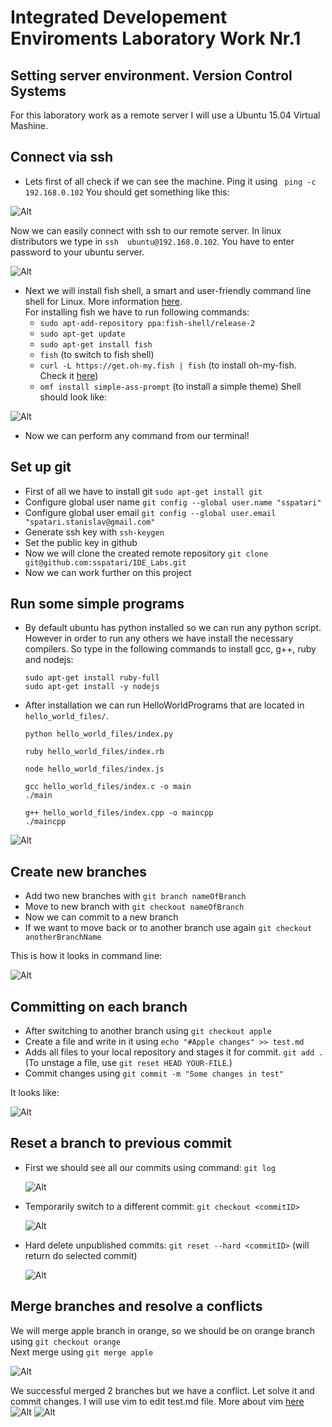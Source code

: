 # Integrated Developement Enviroments Laboratory Work Nr.1
## Setting server environment. Version Control Systems

For this laboratory work as a remote server I will use a Ubuntu 15.04 Virtual Mashine.

## Connect via ssh

- Lets first of all check if we can see the machine. Ping it using ``` ping -c 192.168.0.102``` You should get something like this:

![Alt](images/ping.png)

Now we can easily connect with ssh to our remote server. In linux distributors we type in ```ssh  ubuntu@192.168.0.102```. You have to enter password to your ubuntu server.

![Alt](images/server_connect.png)

- Next we will install fish shell, a smart and user-friendly command line shell for Linux. More information [here](https://fishshell.com/).  
For installing fish we have to run following commands:
   * `sudo apt-add-repository ppa:fish-shell/release-2`
   * `sudo apt-get update`
   * `sudo apt-get install fish`
   * `fish` (to switch to fish shell)
   * `curl -L https://get.oh-my.fish | fish` (to install oh-my-fish. Check it [here](https://github.com/oh-my-fish/oh-my-fish))
   * `omf install simple-ass-prompt` (to install a simple theme)
Shell should look like:

![Alt](images/fish_shell.png)

- Now we can perform any command from our terminal!

## Set up git

- First of all we have to install git `sudo apt-get install git`
- Configure global user	name `git config --global user.name "sspatari"`
- Configure global user	email `git config --global user.email "spatari.stanislav@gmail.com"`
- Generate ssh key with `ssh-keygen`
- Set the public key in github
- Now we will clone the created remote repository `git clone git@github.com:sspatari/IDE_Labs.git`
- Now we can work further on this project

## Run some simple programs
 - By default ubuntu has python installed so we can run any python script. However in order to run any others we have install the necessary compilers. So type in the following commands to install gcc, g++, ruby and nodejs:  

     ```
     sudo apt-get install ruby-full
     sudo apt-get install -y nodejs
     ```
 - After installation we can run HelloWorldPrograms that are located in `hello_world_files/`.

     ```
     python hello_world_files/index.py

     ruby hello_world_files/index.rb

     node hello_world_files/index.js

     gcc hello_world_files/index.c -o main
     ./main

     g++ hello_world_files/index.cpp -o maincpp
     ./maincpp

     ```
![Alt](images/hello_world_files.png)

## Create new branches

- Add two new branches with `git branch nameOfBranch`
- Move to new branch with `git checkout nameOfBranch`
- Now we can commit to a new branch
- If we want to move back or to another branch use again `git checkout anotherBranchName`

This is how it looks in command line:

![Alt](images/branch.png)

## Committing on each branch

- After switching to another branch using `git checkout apple`
- Create a file and write in it using `echo "#Apple changes" >> test.md`
- Adds all files to your local repository and stages it for commit. `git add .` (To unstage a file, use `git reset HEAD YOUR-FILE`.)
- Commit changes using `git commit -m "Some changes in test"`

It looks like:

![Alt](images/commits.png)

## Reset a branch to previous commit
- First we should see all our commits using command: `git log`

    ![Alt](images/git_log.png)

- Temporarily switch to a different commit: `git checkout <commitID>`

    ![Alt](images/return_to_commit.png)

- Hard delete unpublished commits: `git reset --hard <commitID>` (will return do selected commit)

    ![Alt](images/reset_head.png)

## Merge branches and resolve a conflicts
We will merge apple branch in orange, so we should be on orange branch using `git checkout orange`  
Next merge using `git merge apple`

![Alt](images/merge.png)

We successful merged 2 branches but we have a conflict. Let solve it and commit changes. I will use vim to edit test.md file. More about vim [here](http://www.vim.org/)
![Alt](images/vim.png)
![Alt](images/resolve_conflict.png)
